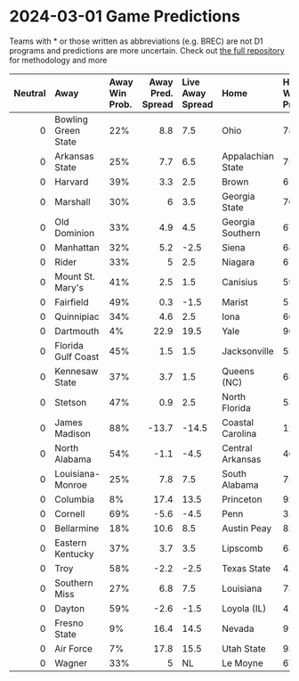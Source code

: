 # 2024-03-01 Game Predictions
Teams with * or those written as abbreviations (e.g. BREC) are not D1 programs and predictions are more uncertain. Check out [the full repository](https://github.com/grdavis/college-basketball-elo) for methodology and more

|   Neutral | Away                | Away Win Prob.   |   Away Pred. Spread | Live Away Spread   | Home              | Home Win Prob.   |   Home Pred. Spread |
|----------:|:--------------------|:-----------------|--------------------:|:-------------------|:------------------|:-----------------|--------------------:|
|         0 | Bowling Green State | 22%              |                 8.8 | 7.5                | Ohio              | 78%              |                -8.8 |
|         0 | Arkansas State      | 25%              |                 7.7 | 6.5                | Appalachian State | 75%              |                -7.7 |
|         0 | Harvard             | 39%              |                 3.3 | 2.5                | Brown             | 61%              |                -3.3 |
|         0 | Marshall            | 30%              |                 6   | 3.5                | Georgia State     | 70%              |                -6   |
|         0 | Old Dominion        | 33%              |                 4.9 | 4.5                | Georgia Southern  | 67%              |                -4.9 |
|         0 | Manhattan           | 32%              |                 5.2 | -2.5               | Siena             | 68%              |                -5.2 |
|         0 | Rider               | 33%              |                 5   | 2.5                | Niagara           | 67%              |                -5   |
|         0 | Mount St. Mary's    | 41%              |                 2.5 | 1.5                | Canisius          | 59%              |                -2.5 |
|         0 | Fairfield           | 49%              |                 0.3 | -1.5               | Marist            | 51%              |                -0.3 |
|         0 | Quinnipiac          | 34%              |                 4.6 | 2.5                | Iona              | 66%              |                -4.6 |
|         0 | Dartmouth           | 4%               |                22.9 | 19.5               | Yale              | 96%              |               -22.9 |
|         0 | Florida Gulf Coast  | 45%              |                 1.5 | 1.5                | Jacksonville      | 55%              |                -1.5 |
|         0 | Kennesaw State      | 37%              |                 3.7 | 1.5                | Queens (NC)       | 63%              |                -3.7 |
|         0 | Stetson             | 47%              |                 0.9 | 2.5                | North Florida     | 53%              |                -0.9 |
|         0 | James Madison       | 88%              |               -13.7 | -14.5              | Coastal Carolina  | 12%              |                13.7 |
|         0 | North Alabama       | 54%              |                -1.1 | -4.5               | Central Arkansas  | 46%              |                 1.1 |
|         0 | Louisiana-Monroe    | 25%              |                 7.8 | 7.5                | South Alabama     | 75%              |                -7.8 |
|         0 | Columbia            | 8%               |                17.4 | 13.5               | Princeton         | 92%              |               -17.4 |
|         0 | Cornell             | 69%              |                -5.6 | -4.5               | Penn              | 31%              |                 5.6 |
|         0 | Bellarmine          | 18%              |                10.6 | 8.5                | Austin Peay       | 82%              |               -10.6 |
|         0 | Eastern Kentucky    | 37%              |                 3.7 | 3.5                | Lipscomb          | 63%              |                -3.7 |
|         0 | Troy                | 58%              |                -2.2 | -2.5               | Texas State       | 42%              |                 2.2 |
|         0 | Southern Miss       | 27%              |                 6.8 | 7.5                | Louisiana         | 73%              |                -6.8 |
|         0 | Dayton              | 59%              |                -2.6 | -1.5               | Loyola (IL)       | 41%              |                 2.6 |
|         0 | Fresno State        | 9%               |                16.4 | 14.5               | Nevada            | 91%              |               -16.4 |
|         0 | Air Force           | 7%               |                17.8 | 15.5               | Utah State        | 93%              |               -17.8 |
|         0 | Wagner              | 33%              |                 5   | NL                 | Le Moyne          | 67%              |                -5   |